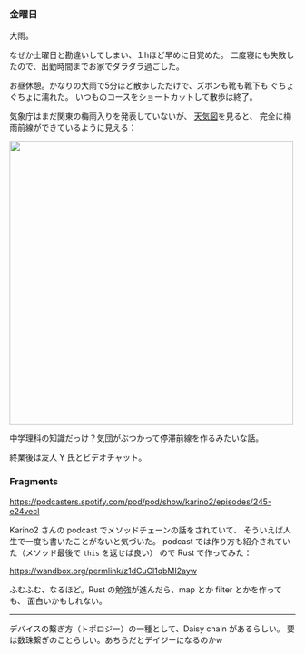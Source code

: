 ### 金曜日

大雨。

なぜか土曜日と勘違いしてしまい、１hほど早めに目覚めた。
二度寝にも失敗したので、出勤時間までお家でダラダラ過ごした。

お昼休憩。かなりの大雨で5分ほど散歩しただけで、ズボンも靴も靴下も
ぐちょぐちょに濡れた。
いつものコースをショートカットして散歩は終了。

気象庁はまだ関東の梅雨入りを発表していないが、
[天気図](https://www.jma.go.jp/bosai/weather_map/)を見ると、
完全に梅雨前線ができているように見える：

<img src="https://i.imgur.com/x4nLffi.png" width="500">

中学理科の知識だっけ？気団がぶつかって停滞前線を作るみたいな話。

終業後は友人 Y 氏とビデオチャット。

### Fragments

https://podcasters.spotify.com/pod/pod/show/karino2/episodes/245-e24vecl

Karino2 さんの podcast でメソッドチェーンの話をされていて、
そういえば人生で一度も書いたことがないと気づいた。
podcast では作り方も紹介されていた（メソッド最後で `this` を返せば良い）
ので Rust で作ってみた：

https://wandbox.org/permlink/z1dCuCl1qbMI2ayw

ふむふむ、なるほど。Rust の勉強が進んだら、map とか filter とかを作っても、
面白いかもしれない。

---

デバイスの繋ぎ方（トポロジー）の一種として、Daisy chain があるらしい。
要は数珠繋ぎのことらしい。あちらだとデイジーになるのかw